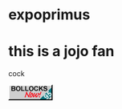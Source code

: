 # expoprimus
<!DOCTYPE html>
<html>
<head>
<title>Expoprimus</title>
</head>
<body>
<h1>this is a jojo fan</h1>
<p>cock</p>
  <img src="bollocks_now_95.gif">
</body>
</html>
